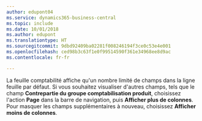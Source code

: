 ```yaml
---
author: edupont04
ms.service: dynamics365-business-central
ms.topic: include
ms.date: 10/01/2018
ms.author: edupont
ms.translationtype: HT
ms.sourcegitcommit: 9dbd92409ba02281f008246194f3ce0c53e4e001
ms.openlocfilehash: ced98b3c63f1e0f99514590f361e34968ee8d9ac
ms.contentlocale: fr-fr

---
```

La feuille comptabilité affiche qu'un nombre limité de champs dans la ligne feuille par défaut. Si vous souhaitez visualiser d'autres champs, tels que le champ **Contrepartie du groupe comptabilisation produit**, choisissez l'action **Page** dans la barre de navigation, puis **Afficher plus de colonnes**. Pour masquer les champs supplémentaires à nouveau, choisissez **Afficher moins de colonnes**.  

